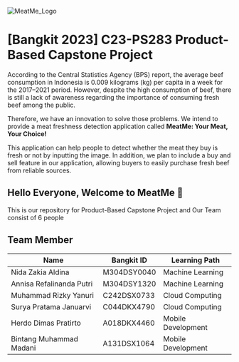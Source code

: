 ![MeatMe_Logo](https://github.com/meatme-bangkit/.profileMeatMe/assets/125948229/8758c480-aa81-4bac-8dc3-9d799f91e3ef)

# [Bangkit 2023] C23-PS283 Product-Based Capstone Project
According to the Central Statistics Agency (BPS) report, the average beef consumption in Indonesia is 0.009 kilograms (kg) per capita in a week for the 2017–2021 period. However, despite the high consumption of beef, there is still a lack of awareness regarding the importance of consuming fresh beef among the public.

Therefore, we have an innovation to solve those problems. We intend to provide a meat freshness detection application called **MeatMe: Your Meat, Your Choice!**

This application can help people to detect whether the meat they buy is fresh or not by inputting the image. In addition, we plan to include a buy and sell feature in our application, allowing buyers to easily purchase fresh beef from reliable sources.

## Hello Everyone, Welcome to MeatMe :cut_of_meat:
This is our repository for Product-Based Capstone Project and Our Team consist of 6 people 

## Team Member 
|           Name           |   Bangkit ID   |     Learning Path    |
| -------------------------| -------------- | ---------------------
| Nida Zakia Aldina        |   M304DSY0040  |  Machine Learning    |
| Annisa Refalinanda Putri |   M304DSY1320  |  Machine Learning    |
| Muhammad Rizky Yanuri    |   C242DSX0733  |  Cloud Computing     |
| Surya Pratama Januarvi   |   C044DKX4790  |  Cloud Computing     |
|  Herdo Dimas Pratirto    |   A018DKX4460  |  Mobile Development  |
| Bintang Muhammad Madani  |   A131DSX1064  |  Mobile Development  |

